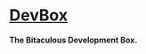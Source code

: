 [DevBox]
========

**The Bitaculous Development Box.**

[DevBox]: # "The Bitaculous Development Box."
[Vagrant]: https://www.vagrantup.com "Development environments made easy."